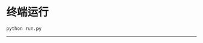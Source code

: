 # 终端运行

```shell
python run.py
```
*************************************************************************************************************************************************************************************************************************************************************************************************************************************************************************************************************************************************************************************************************************************************************************************************************************************************************************************************************************************************************************************************************************************************************************************************************************************************************************************************************************************************************************************************************************************************************************************************************************************************************************************************************